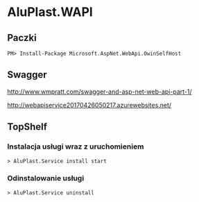 # AluPlast.WAPI

## Paczki
~~~
PM> Install-Package Microsoft.AspNet.WebApi.OwinSelfHost
~~~

## Swagger
http://www.wmpratt.com/swagger-and-asp-net-web-api-part-1/


http://webapiservice20170426050217.azurewebsites.net/


## TopShelf

### Instalacja usługi wraz z uruchomieniem
~~~
> AluPlast.Service install start
~~~

### Odinstalowanie usługi
~~~
> AluPlast.Service uninstall
~~~

